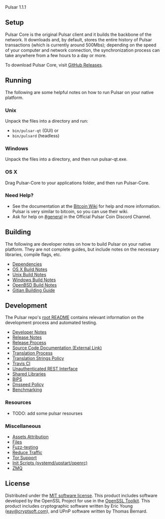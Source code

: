 Pulsar 1.1.1

Setup
---------------------
Pulsar Core is the original Pulsar client and it builds the backbone of the network. It downloads and, by default, stores the entire history of Pulsar transactions (which is currently around 500Mbs); depending on the speed of your computer and network connection, the synchronization process can take anywhere from a few hours to a day or more.

To download Pulsar Core, visit [GitHub Releases](https://github.com/PulsarCoin/Pulsar-Coin-Cryptocurrency/releases/latest).

Running
---------------------
The following are some helpful notes on how to run Pulsar on your native platform.

### Unix

Unpack the files into a directory and run:

- `bin/pulsar-qt` (GUI) or
- `bin/pulsard` (headless)

### Windows

Unpack the files into a directory, and then run pulsar-qt.exe.

### OS X

Drag Pulsar-Core to your applications folder, and then run Pulsar-Core.

### Need Help?

* See the documentation at the [Bitcoin Wiki](https://en.bitcoin.it/wiki/Main_Page)
for help and more information. Pulsar is very similar to bitcoin, so you can use their wiki.
* Ask for help on [#general](https://discord.gg/ycV7abbF7M) in the Official Pulsar Coin Discord Channel.

Building
---------------------
The following are developer notes on how to build Pulsar on your native platform. They are not complete guides, but include notes on the necessary libraries, compile flags, etc.

- [Dependencies](dependencies.md)
- [OS X Build Notes](build-osx.md)
- [Unix Build Notes](build-unix.md)
- [Windows Build Notes](build-windows.md)
- [OpenBSD Build Notes](build-openbsd.md)
- [Gitian Building Guide](gitian-building.md)

Development
---------------------
The Pulsar repo's [root README](/README.md) contains relevant information on the development process and automated testing.

- [Developer Notes](developer-notes.md)
- [Release Notes](release-notes.md)
- [Release Process](release-process.md)
- [Source Code Documentation (External Link)](none-yet)
- [Translation Process](translation_process.md)
- [Translation Strings Policy](translation_strings_policy.md)
- [Travis CI](travis-ci.md)
- [Unauthenticated REST Interface](REST-interface.md)
- [Shared Libraries](shared-libraries.md)
- [BIPS](bips.md)
- [Dnsseed Policy](dnsseed-policy.md)
- [Benchmarking](benchmarking.md)

### Resources
* TODO: add some pulsar resourses

### Miscellaneous
- [Assets Attribution](assets-attribution.md)
- [Files](files.md)
- [Fuzz-testing](fuzzing.md)
- [Reduce Traffic](reduce-traffic.md)
- [Tor Support](tor.md)
- [Init Scripts (systemd/upstart/openrc)](init.md)
- [ZMQ](zmq.md)

License
---------------------
Distributed under the [MIT software license](/COPYING).
This product includes software developed by the OpenSSL Project for use in the [OpenSSL Toolkit](https://www.openssl.org/). This product includes
cryptographic software written by Eric Young ([eay@cryptsoft.com](mailto:eay@cryptsoft.com)), and UPnP software written by Thomas Bernard.
